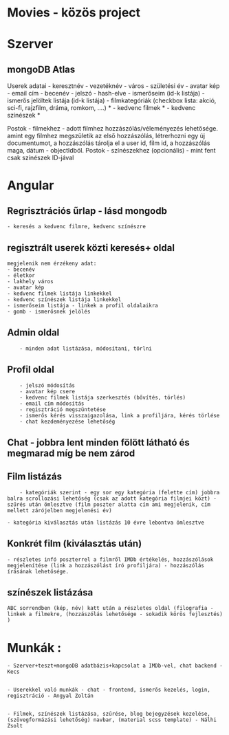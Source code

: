 # Movies - közös project

# Szerver
## mongoDB Atlas 
Userek adatai
	- keresztnév
	- vezetéknév
	- város
	- születési év
	- avatar kép
	- email cím
	- becenév
	- jelszó - hash-elve
	- ismerőseim (id-k listája)
	- ismerős jelöltek listája (id-k listája)
	- filmkategóriák (checkbox lista: akció, sci-fi, rajzfilm, dráma, romkom, ....) *
	- kedvenc filmek * 
	- kedvenc színészek *

Postok - filmekhez
	- adott filmhez hozzászólás/véleményezés lehetősége. 
		  amint egy filmhez megszületik az első hozzászólás, létrerhozni egy új documentumot, a hozzászólás tárolja el a user id, film id, a hozzászólás maga, dátum - objectIdból.
Postok - színészekhez (opcionális)
		- mint fent csak színészek ID-jával


# Angular
##	Regrisztrációs űrlap - lásd mongodb
	- keresés a kedvenc filmre, kedvenc színészre

## regisztrált userek közti keresés+ oldal
	megjelenik nem érzékeny adat: 
	- becenév
	- életkor
	- lakhely város
	- avatar kép
	- kedvenc filmek listája linkekkel
	- kedvenc színészek listája linkekkel
	- ismerőseim listája - linkek a profil oldalaikra
	- gomb - ismerősnek jelölés

## Admin oldal 
		- minden adat listázása, módosítani, törlni

## Profil oldal
		- jelszó módosítás
		- avatar kép csere
		- kedvenc filmek listája szerkesztés (bővítés, törlés)
		- email cím módosítás
		- regisztráció megszüntetése
		- ismerős kérés visszaigazolása, link a profiljára, kérés törlése
		- chat kezdeményezése lehetőség
	
## Chat - jobbra lent minden fölött látható és megmarad míg be nem zárod

## Film listázás
		- kategóriák szerint - egy sor egy kategória (felette cím) jobbra balra scrollozási lehetőség (csak az adott kategória filmjei közt) - szűrés után ömlesztve (film poszter alatta cím ami megjelenik, cím mellett zárójelben megjelenési év) 
	
	- kategória kiválasztás után listázás 10 évre lebontva ömlesztve

## Konkrét film (kiválasztás után) 
    - részletes infó poszterrel a filmről IMDb értékelés, hozzászólások megjelenítése (link a hozzászólást író profiljára) - hozzászólás írásának lehetősége.

## színészek listázása 
    ABC sorrendben (kép, név) katt után a részletes oldal (filografia - linkek a filmekre, (hozzászólás lehetősége - sokadik körös fejlesztés) )



# Munkák :

	- Szerver+teszt+mongoDB adatbázis+kapcsolat a IMDb-vel, chat backend - Kecs


	- Userekkel való munkák - chat - frontend, ismerős kezelés, login, regisztráció - Angyal Zoltán


	- Filmek, színészek listázása, szűrése, blog bejegyzések kezelése, (szövegformázási lehetőség) navbar, (material scss template) - Nálhi Zsolt

	